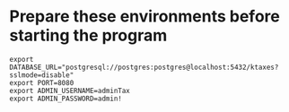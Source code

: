 # Prepare these environments before starting the program

```
export DATABASE_URL="postgresql://postgres:postgres@localhost:5432/ktaxes?sslmode=disable"
export PORT=8080
export ADMIN_USERNAME=adminTax
export ADMIN_PASSWORD=admin!
```